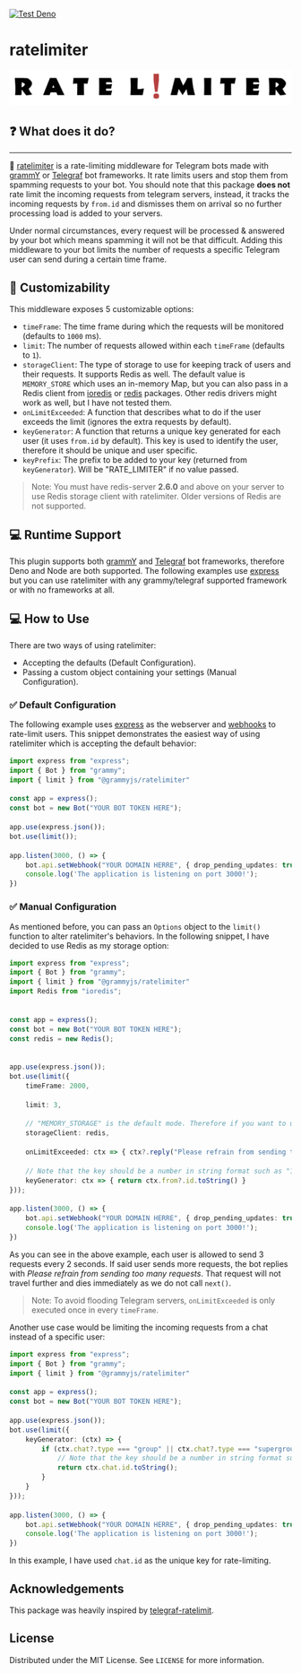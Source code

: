 [![Test Deno](https://github.com/Amir-Zouerami/ratelimiter/actions/workflows/deno.yml/badge.svg)](https://github.com/Amir-Zouerami/ratelimiter/actions/workflows/deno.yml)

# ratelimiter

<p align="center">
  <a href="https://github.com/Amir-Zouerami/rateLimiter">
    <img src="./RATELIMITER.svg" alt="ratelimiter Logo">
  </a>
</p>

## ❓ What does it do?
****
🔌 [ratelimiter](https://github.com/grammyjs/ratelimiter) is a rate-limiting middleware for Telegram bots made with [grammY](https://grammy.dev/) or [Telegraf](https://github.com/telegraf/telegraf) bot frameworks. It rate limits users and stop them from spamming requests to your bot. You should note that this package **does not** rate limit the incoming requests from telegram servers, instead, it tracks the incoming requests by `from.id` and dismisses them on arrival so no further processing load is added to your servers.

Under normal circumstances, every request will be processed & answered by your bot which means spamming it will not be that difficult. Adding this middleware to your bot limits the number of requests a specific Telegram user can send during a certain time frame.

## 🔧 Customizability
This middleware exposes 5 customizable options:
- `timeFrame`: The time frame during which the requests will be monitored (defaults to `1000` ms).
- `limit`: The number of requests allowed within each `timeFrame` (defaults to `1`).
- `storageClient`: The type of storage to use for keeping track of users and their requests. It supports Redis as well. The default value is `MEMORY_STORE` which uses an in-memory Map, but you can also pass in a Redis client from [ioredis](https://github.com/luin/ioredis) or [redis](https://deno.land/x/redis) packages. Other redis drivers might work as well, but I have not tested them.
- `onLimitExceeded`: A function that describes what to do if the user exceeds the limit (ignores the extra requests by default).
- `keyGenerator`: A function that returns a unique key generated for each user (it uses `from.id` by default). This key is used to identify the user, therefore it should be unique and user specific.
- `keyPrefix`: The prefix to be added to your key (returned from `keyGenerator`). Will be "RATE_LIMITER" if no value passed.

> Note: You must have redis-server **2.6.0** and above on your server to use Redis storage client with ratelimiter. Older versions of Redis are not supported.

## 💻 Runtime Support
This plugin supports both [grammY](https://grammy.dev/) and [Telegraf](https://telegraf.js.org/) bot frameworks, therefore Deno and Node are both supported. The following examples use [express](https://github.com/expressjs/express) but you can use ratelimiter with any grammy/telegraf supported framework or with no frameworks at all.

## 💻 How to Use
There are two ways of using ratelimiter:
- Accepting the defaults (Default Configuration).
- Passing a custom object containing your settings (Manual Configuration).

### ✅ Default Configuration

The following example uses [express](https://github.com/expressjs/express) as the webserver and [webhooks](https://grammy.dev/guide/deployment-types.html) to rate-limit users. This snippet demonstrates the easiest way of using ratelimiter which is accepting the default behavior:

``` typescript
import express from "express";
import { Bot } from "grammy";
import { limit } from "@grammyjs/ratelimiter"

const app = express();
const bot = new Bot("YOUR BOT TOKEN HERE");

app.use(express.json());
bot.use(limit());

app.listen(3000, () => {
    bot.api.setWebhook("YOUR DOMAIN HERRE", { drop_pending_updates: true });
    console.log('The application is listening on port 3000!');
})
```

### ✅ Manual Configuration

As mentioned before, you can pass an `Options` object to the `limit()` function to alter ratelimiter's behaviors. In the following snippet, I have decided to use Redis as my storage option:

``` typescript
import express from "express";
import { Bot } from "grammy";
import { limit } from "@grammyjs/ratelimiter"
import Redis from "ioredis";


const app = express();
const bot = new Bot("YOUR BOT TOKEN HERE");
const redis = new Redis();


app.use(express.json());
bot.use(limit({
    timeFrame: 2000,

    limit: 3,

    // "MEMORY_STORAGE" is the default mode. Therefore if you want to use Redis, do not pass storageClient at all.
    storageClient: redis,

    onLimitExceeded: ctx => { ctx?.reply("Please refrain from sending too many requests!") },

    // Note that the key should be a number in string format such as "123456789"
    keyGenerator: ctx => { return ctx.from?.id.toString() }
}));

app.listen(3000, () => {
    bot.api.setWebhook("YOUR DOMAIN HERRE", { drop_pending_updates: true });
    console.log('The application is listening on port 3000!');
})
```
As you can see in the above example, each user is allowed to send 3 requests every 2 seconds. If said user sends more requests, the bot replies with _Please refrain from sending too many requests_. That request will not travel further and dies immediately as we do not call `next()`.

> Note: To avoid flooding Telegram servers, `onLimitExceeded` is only executed once in every `timeFrame`.

Another use case would be limiting the incoming requests from a chat instead of a specific user:
``` typescript
import express from "express";
import { Bot } from "grammy";
import { limit } from "@grammyjs/ratelimiter"

const app = express();
const bot = new Bot("YOUR BOT TOKEN HERE");

app.use(express.json());
bot.use(limit({
    keyGenerator: (ctx) => {
        if (ctx.chat?.type === "group" || ctx.chat?.type === "supergroup") {
            // Note that the key should be a number in string format such as "123456789"
            return ctx.chat.id.toString();
        }
    }
}));

app.listen(3000, () => {
    bot.api.setWebhook("YOUR DOMAIN HERRE", { drop_pending_updates: true });
    console.log('The application is listening on port 3000!');
})
```
In this example, I have used `chat.id` as the unique key for rate-limiting.

## Acknowledgements
This package was heavily inspired by [telegraf-ratelimit](https://github.com/telegraf/telegraf-ratelimit).

## License
Distributed under the MIT License. See `LICENSE` for more information.
